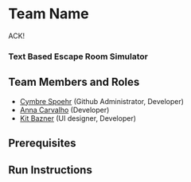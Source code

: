# Team Name
ACK!

### Text Based Escape Room Simulator

## Team Members and Roles


* [Cymbre Spoehr](https://github.com/cymbre1/CIS350-HW2-Spoehr) (Github Administrator, Developer)
* [Anna Carvalho](https://github.com/ThePolarEspresso/CIS350-HM2-Carvalho) (Developer)
* [Kit Bazner](https://github.com/krbazner/CIS350-HW2-Bazner) (UI designer, Developer)

## Prerequisites

## Run Instructions
